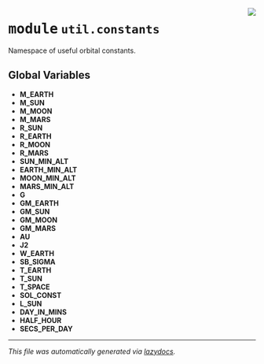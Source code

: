 <!-- markdownlint-disable -->

<a href="../spherapy/util/constants.py#L0"><img align="right" style="float:right;" src="https://img.shields.io/badge/-source-cccccc?style=flat-square"></a>

# <kbd>module</kbd> `util.constants`
Namespace of useful orbital constants. 

**Global Variables**
---------------
- **M_EARTH**
- **M_SUN**
- **M_MOON**
- **M_MARS**
- **R_SUN**
- **R_EARTH**
- **R_MOON**
- **R_MARS**
- **SUN_MIN_ALT**
- **EARTH_MIN_ALT**
- **MOON_MIN_ALT**
- **MARS_MIN_ALT**
- **G**
- **GM_EARTH**
- **GM_SUN**
- **GM_MOON**
- **GM_MARS**
- **AU**
- **J2**
- **W_EARTH**
- **SB_SIGMA**
- **T_EARTH**
- **T_SUN**
- **T_SPACE**
- **SOL_CONST**
- **L_SUN**
- **DAY_IN_MINS**
- **HALF_HOUR**
- **SECS_PER_DAY**




---

_This file was automatically generated via [lazydocs](https://github.com/ml-tooling/lazydocs)._
